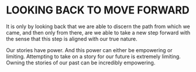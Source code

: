 LOOKING BACK TO MOVE FORWARD
============================

It is only by looking back that we are able to discern the path from which we came, and then only from there, are we able to take a new step forward with the sense that this step is aligned with our true nature.

Our stories have power.  And this power can either be empowering or limiting.  Attempting to take on a story for our future is extremely limiting.  Owning the stories of our past can be incredibly empowering.

